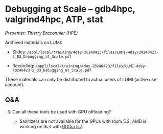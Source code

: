 # Debugging at Scale – gdb4hpc, valgrind4hpc, ATP, stat

*Presenter: Thierry Braconnier (HPE)*

<!--
Course materials will be provided during and after the course.
-->

<!--
Temporary location of materials (for the lifetime of the training project):

-   Slides: `/project/project_465001098/Slides/HPE/07_debugging_at_scale.pdf`
-->

Archived materials on LUMI:

-   Slides: `/appl/local/training/4day-20240423/files/LUMI-4day-20240423-2_03_Debugging_at_Scale.pdf`

-   Recording: `/appl/local/training/4day-20240423/files/LUMI-4day-20240423-2_03_Debugging_at_Scale.pdf`

These materials can only be distributed to actual users of LUMI (active user account).

## Q&A

3.  Can all these tools be used with GPU offloading?

    -   Sanitizers are not available for the GPUs with rocm 5.2, 
        AMD is working on that with [ROCm 5.7](https://rocm.docs.amd.com/en/docs-5.7.0/understand/using_gpu_sanitizer.html).
